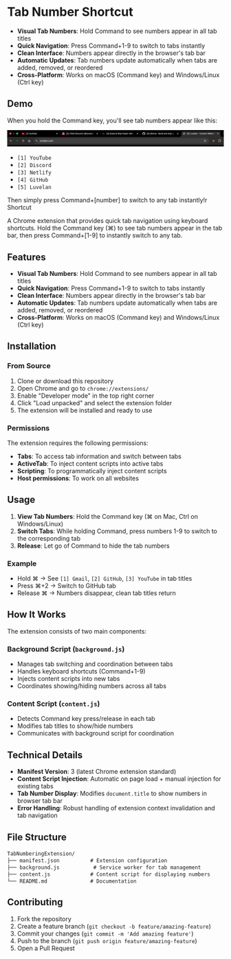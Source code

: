 # Tab Number Shortcut

- **Visual Tab Numbers**: Hold Command to see numbers appear in all tab titles
- **Quick Navigation**: Press Command+1-9 to switch to tabs instantly
- **Clean Interface**: Numbers appear directly in the browser's tab bar
- **Automatic Updates**: Tab numbers update automatically when tabs are added, removed, or reordered
- **Cross-Platform**: Works on macOS (Command key) and Windows/Linux (Ctrl key)

## Demo

When you hold the Command key, you'll see tab numbers appear like this:

![Tab Numbers Demo](/screenshot.png)

- `[1] YouTube`
- `[2] Discord`
- `[3] Netlify`
- `[4] GitHub`
- `[5] Luvelan`

Then simply press Command+[number] to switch to any tab instantly!r Shortcut

A Chrome extension that provides quick tab navigation using keyboard shortcuts. Hold the Command key (⌘) to see tab numbers appear in the tab bar, then press Command+[1-9] to instantly switch to any tab.

## Features

- **Visual Tab Numbers**: Hold Command to see numbers appear in all tab titles
- **Quick Navigation**: Press Command+1-9 to switch to tabs instantly
- **Clean Interface**: Numbers appear directly in the browser's tab bar
- **Automatic Updates**: Tab numbers update automatically when tabs are added, removed, or reordered
- **Cross-Platform**: Works on macOS (Command key) and Windows/Linux (Ctrl key)

## Installation

### From Source
1. Clone or download this repository
2. Open Chrome and go to `chrome://extensions/`
3. Enable "Developer mode" in the top right corner
4. Click "Load unpacked" and select the extension folder
5. The extension will be installed and ready to use

### Permissions
The extension requires the following permissions:
- **Tabs**: To access tab information and switch between tabs
- **ActiveTab**: To inject content scripts into active tabs
- **Scripting**: To programmatically inject content scripts
- **Host permissions**: To work on all websites

## Usage

1. **View Tab Numbers**: Hold the Command key (⌘ on Mac, Ctrl on Windows/Linux)
2. **Switch Tabs**: While holding Command, press numbers 1-9 to switch to the corresponding tab
3. **Release**: Let go of Command to hide the tab numbers

### Example
- Hold ⌘ → See `[1] Gmail`, `[2] GitHub`, `[3] YouTube` in tab titles
- Press ⌘+2 → Switch to GitHub tab
- Release ⌘ → Numbers disappear, clean tab titles return

## How It Works

The extension consists of two main components:

### Background Script (`background.js`)
- Manages tab switching and coordination between tabs
- Handles keyboard shortcuts (Command+1-9)
- Injects content scripts into new tabs
- Coordinates showing/hiding numbers across all tabs

### Content Script (`content.js`)
- Detects Command key press/release in each tab
- Modifies tab titles to show/hide numbers
- Communicates with background script for coordination

## Technical Details

- **Manifest Version**: 3 (latest Chrome extension standard)
- **Content Script Injection**: Automatic on page load + manual injection for existing tabs
- **Tab Number Display**: Modifies `document.title` to show numbers in browser tab bar
- **Error Handling**: Robust handling of extension context invalidation and tab navigation

## File Structure

```
TabNumberingExtension/
├── manifest.json          # Extension configuration
├── background.js           # Service worker for tab management
├── content.js             # Content script for displaying numbers
└── README.md              # Documentation
```

## Contributing

1. Fork the repository
2. Create a feature branch (`git checkout -b feature/amazing-feature`)
3. Commit your changes (`git commit -m 'Add amazing feature'`)
4. Push to the branch (`git push origin feature/amazing-feature`)
5. Open a Pull Request

